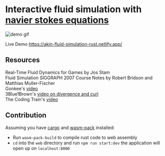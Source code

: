 # Interactive fluid simulation with [navier stokes equations](https://en.wikipedia.org/wiki/Navier%E2%80%93Stokes_equations)<br>

![demo gif](https://res.cloudinary.com/nettik-technologies/image/upload/v1643842639/ezgif-3-060a179dd2.gif)

Live Demo https://akin-fluid-simulation-rust.netlify.app/

## Resources<br>

Real-Time Fluid Dynamics for Games by Jos Stam <br>
Fluid Simulation SIGGRAPH 2007 Course Notes by Robert Bridson and Matthias Muller-Fischer<br>
Gonkee's [video](https://www.youtube.com/watch?v=qsYE1wMEMPA&t)<br>
3Blue1Brown's [video on divergence and curl](https://www.youtube.com/watch?v=rB83DpBJQsE&t)<br>
The Coding Train's [video](https://www.youtube.com/watch?v=alhpH6ECFvQ&t)<br>

## Contribution

Assuming you have [cargo](https://doc.rust-lang.org/cargo/getting-started/installation.html) and [wasm-pack](https://rustwasm.github.io/wasm-pack/installer/) installed:

- Run `wasm-pack-build` to compile rust code to web assembly<br>
- `cd` into the `web` directory and run `npm run start:dev` the application will open up on `localhost:8000`
